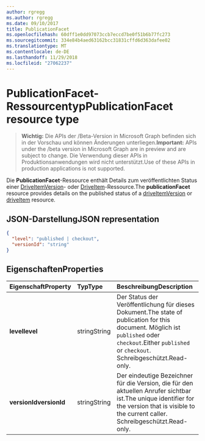 ```yaml
---
author: rgregg
ms.author: rgregg
ms.date: 09/10/2017
title: PublicationFacet
ms.openlocfilehash: 60dff1e0dd97073ccb7eccd7be0f51b6b77fc273
ms.sourcegitcommit: 334e84b4aed63162bcc31831cffd6d363dafee02
ms.translationtype: MT
ms.contentlocale: de-DE
ms.lasthandoff: 11/29/2018
ms.locfileid: "27062237"
---
```

# <a name="publicationfacet-resource-type"></a><span data-ttu-id="653dc-102">PublicationFacet-Ressourcentyp</span><span class="sxs-lookup"><span data-stu-id="653dc-102">PublicationFacet resource type</span></span>

> <span data-ttu-id="653dc-103">**Wichtig:** Die APIs der /Beta-Version in Microsoft Graph befinden sich in der Vorschau und können Änderungen unterliegen.</span><span class="sxs-lookup"><span data-stu-id="653dc-103">**Important:** APIs under the /beta version in Microsoft Graph are in preview and are subject to change.</span></span> <span data-ttu-id="653dc-104">Die Verwendung dieser APIs in Produktionsanwendungen wird nicht unterstützt.</span><span class="sxs-lookup"><span data-stu-id="653dc-104">Use of these APIs in production applications is not supported.</span></span>

<span data-ttu-id="653dc-105">Die **PublicationFacet**-Ressource enthält Details zum veröffentlichten Status einer [DriveItemVersion](driveitemversion.md)- oder [DriveItem](driveitem.md)-Ressource.</span><span class="sxs-lookup"><span data-stu-id="653dc-105">The **publicationFacet** resource provides details on the published status of a [driveItemVersion](driveitemversion.md) or [driveItem](driveitem.md) resource.</span></span>

## <a name="json-representation"></a><span data-ttu-id="653dc-106">JSON-Darstellung</span><span class="sxs-lookup"><span data-stu-id="653dc-106">JSON representation</span></span>

<!-- {
  "blockType": "resource",
  "optionalProperties": [  ],
  "@odata.type": "microsoft.graph.publicationFacet"
}-->

```json
{
  "level": "published | checkout",
  "versionId": "string"
}
```

## <a name="properties"></a><span data-ttu-id="653dc-107">Eigenschaften</span><span class="sxs-lookup"><span data-stu-id="653dc-107">Properties</span></span>

|   <span data-ttu-id="653dc-108">Eigenschaft</span><span class="sxs-lookup"><span data-stu-id="653dc-108">Property</span></span>    |  <span data-ttu-id="653dc-109">Typ</span><span class="sxs-lookup"><span data-stu-id="653dc-109">Type</span></span>  | <span data-ttu-id="653dc-110">Beschreibung</span><span class="sxs-lookup"><span data-stu-id="653dc-110">Description</span></span> |
| :------------ | :----- | :---------- |
| <span data-ttu-id="653dc-111">**level**</span><span class="sxs-lookup"><span data-stu-id="653dc-111">**level**</span></span>     | <span data-ttu-id="653dc-112">string</span><span class="sxs-lookup"><span data-stu-id="653dc-112">String</span></span> | <span data-ttu-id="653dc-113">Der Status der Veröffentlichung für dieses Dokument.</span><span class="sxs-lookup"><span data-stu-id="653dc-113">The state of publication for this document.</span></span> <span data-ttu-id="653dc-114">Möglich ist `published` oder `checkout`.</span><span class="sxs-lookup"><span data-stu-id="653dc-114">Either `published` or `checkout`.</span></span> <span data-ttu-id="653dc-115">Schreibgeschützt.</span><span class="sxs-lookup"><span data-stu-id="653dc-115">Read-only.</span></span>  |
| <span data-ttu-id="653dc-116">**versionId**</span><span class="sxs-lookup"><span data-stu-id="653dc-116">**versionId**</span></span> | <span data-ttu-id="653dc-117">string</span><span class="sxs-lookup"><span data-stu-id="653dc-117">String</span></span> | <span data-ttu-id="653dc-118">Der eindeutige Bezeichner für die Version, die für den aktuellen Anrufer sichtbar ist.</span><span class="sxs-lookup"><span data-stu-id="653dc-118">The unique identifier for the version that is visible to the current caller.</span></span> <span data-ttu-id="653dc-119">Schreibgeschützt.</span><span class="sxs-lookup"><span data-stu-id="653dc-119">Read-only.</span></span>  |


<!-- {
  "type": "#page.annotation",
  "description": "The photo facet provides details about the camera and settings on the camera for photos.",
  "keywords": "camera make,camera model, exposure, f-stop, iso",
  "section": "documentation",
  "tocPath": "Facets/Photo"
} -->
